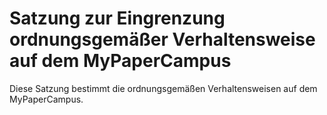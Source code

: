 # Satzung zur Eingrenzung ordnungsgemäßer Verhaltensweise auf dem MyPaperCampus
Diese Satzung bestimmt die ordnungsgemäßen Verhaltensweisen auf dem MyPaperCampus.
